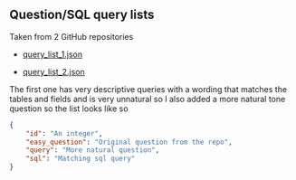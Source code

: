 ## Question/SQL query lists

Taken from 2 GitHub repositories
- [query_list_1.json](https://github.com/LucasMcL/15-sql_queries_02-chinook/blob/master/chinook-queries.sql)

- [query_list_2.json](https://github.com/Sunil1896/Chinook-Database-Analysis)

The first one has very descriptive queries with a wording that matches the tables and fields and is very unnatural so I also added a more natural tone question so the list looks like so

```json
{
    "id": "An integer",
    "easy_question": "Original question from the repo",
    "query": "More natural question",
    "sql": "Matching sql query"
}
```